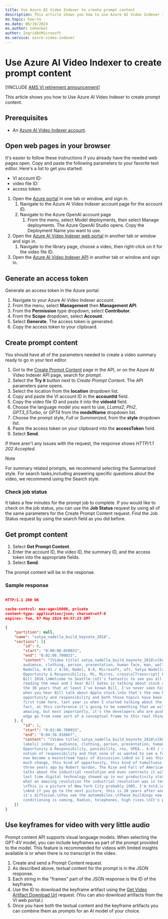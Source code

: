 ```yaml
---
title: Use Azure AI Video Indexer to create prompt content 
description: This article shows you how to use Azure AI Video Indexer to create prompt content. 
ms.topic: how-to
ms.date: 06/19/2024
ms.author: inhenkel
author: IngridAtMicrosoft
ms.service: azure-video-indexer
---
```


# Use Azure AI Video Indexer to create prompt content

[!INCLUDE [AMS VI retirement announcement](./includes/important-ams-retirement-avi-announcement.md)]

This article shows you how to Use Azure AI Video Indexer to create prompt content.

## Prerequisites

- An [Azure AI Video Indexer account](/azure/azure-video-indexer/create-account?tabs=portal).

## Open web pages in your browser

It's easier to follow these instructions if you already have the needed web pages open. Copy and paste the following parameters to your favorite text editor. Here's a list to get you started:

- VI account ID:
- video file ID:
- access token:

1. Open the [Azure portal](https://portal.azure.com) in one tab or window, and sign in.
    1. Navigate to the Azure AI Video Indexer account page for the account ID.
    1. Navigate to the Azure OpenAI account page
        1. From the menu, select Model deployments, then select Manage deployments. The Azure OpenAI Studio opens. Copy the Deployment Name you want to use. 
1. Open the [Azure AI Video Indexer web portal](https://www.videoindexer.ai) in another tab or window and sign in.
    1. Navigate to the library page, choose a video, then right-click on it for the video file ID.
1. Open the [Azure AI Video Indexer API](https://api-portal.videoindexer.ai/) in another tab or window and sign in.

## Generate an access token

Generate an access token in the Azure portal:

1. Navigate to your Azure AI Video Indexer account.
1. From the menu, select **Management** then **Management API**.
1. From the **Permission** type dropdown, select **Contributor**.
1. From the **Scope** dropdown, select **Account**.
1. Select **Generate**. The access token is generated.
1. Copy the access token to your clipboard.

## Create prompt content

You should have all of the parameters needed to create a video summary ready to go in your text editor.

1. Got to the [Create Promot Content](https://api-portal.videoindexer.ai/api-details#api=Operations&operation=Create-Prompt-Content) page in the API, or on the Azure AI Video Indexer API page, search for *prompt*.
1. Select the **Try it** button next to *Create Prompt Content*. The API parameters pane opens.
1. Select the location from the **location** dropdown list.
1. Copy and paste the VI account ID in the **accountId** field.
1. Copy the video file ID and paste it into the **videoId** field.
1. Choose the language model you want to use, *LLama2*, *Phi2*, *GPT3_5Turbo*, or *GPT4* from the **modelName** dropdown list.
1. Choose the prompt style, *Full* or *Summarized*, from the **style** dropdown list.
1. Paste the access token on your clipboard into the **accessToken** field.
1. Select **Send**.

If there aren't any issues with the request, the response shows *HTTP/1.1 202 Accepted*.

> [!NOTE]
> For summary related prompts, we recommend selecting the Summarized style. For search tasks,including answering specific questions about the video, we recommend using the Search style. 

### Check job status

It takes a few minutes for the prompt job to complete. If you would like to check on the job status, you can use the **Job Status** request by using all of the same parameters for the Create Prompt Content request. Find the Job Status request by using the search field as you did before.

## Get prompt content

1. Select **Get Prompt Content**.
1. Enter the account ID, the video ID, the summary ID, and the access token into the appropriate fields.
1. Select **Send**.

The prompt content will be in the response.

### Sample response

```json

HTTP/1.1 200 OK

cache-control: max-age=18000, private
content-type: application/json; charset=utf-8
expires: Tue, 07 May 2024 04:57:23 GMT

{
    "partition": null,
    "name": "satya_nadella_build_keynote_2018",
    "sections": [{
        "id": 0,
        "start": "0:00:00.050033",
        "end": "0:02:06.700033",
        "content": "[Video title] satya_nadella_build_keynote_2018\n[Known people] Satya Nadella\n[Visual labels] indoor, 
        audience, clothing, person, presentation, human face, man, wall, footwear, glasses, auditorium, microphone\n[OCR] Satya, 
        Nadella, 0:01 / 4:59, Nadel, 8-8, Microsoft, oft, Satya Nadella, Chief Executive Officer, Micr, Microsoft Build, 
        Opportunity & Responsibility, Mi, Micros, croso\n[Transcript] Please welcome Satya Nadella.\nGood morning and welcome to 
        Bill 2018.\nWelcome to Seattle.\nIt's fantastic to see you all back here.\nYou know, this morning I got up and I was 
        reading the news and I hear Bill Gates is talking about stock and he's talking about the Apple stock.\nAnd I said, wow, in 
        the 30 years that at least I've known Bill, I've never seen him talk about stock.\nBut today must be a new day for sure 
        when you hear Bill talk about Apple stock.\nSo that's the new Microsoft for you.\nYou know last year we talked about 
        opportunity and responsibility and both those topics have been so far amplified.\nIt's unimaginable.\nIn fact, for the 
        first time here, last year is when I started talking about the Intelligent Edge, and 12 months after it's everywhere.\nIn 
        fact, at this conference it's going to be something that we will unpack in great detail.\nThe platform advances are pretty 
        amazing, but most importantly, it's the developers who are pushing these platform advances.\nSo to see the Intelligent 
        edge go from some sort of a conceptual frame to this real thing that's shaping the cloud is stunning."
    }, {
        "id": 1,
        "start": "0:02:06.700033",
        "end": "0:04:38.916667",
        "content": "[Video title] satya_nadella_build_keynote_2018\n[Known people] Satya Nadella\n[Detected objects] car\n[Visual 
        labels] indoor, audience, clothing, person, presentation, human face, man, footwear, glasses, outdoor\n[OCR] Microsoft, 
        Opportunity & Responsibility, ponsibility, ros, SPEA., 4:03 / 4:59\n[Transcript] Last year, we also talked about this 
        notion of responsibility and that none of us wanted to see a future that Huxley imagined or Orville imagined, and that's 
        now become a mainstream topic of discussion.\nAnd so I was thinking about the historical parallels, where there was this 
        much change, this kind of opportunity, this kind of tumultuous discussion.\nAnd I was reminded of a book that I read maybe 
        three years ago by Robert Gordon, The Rise and Fall of American Productivity or American Growth.\nAnd in there he in fact 
        talks about the industrial revolution and even contrasts it with the digital revolution.\nHe gives Peace C credit for the 
        last time digital technology showed up in our productivity stats, which is nice.\nBut in general he sort of talks about 
        what an amazing revolution the industrial revolution was in terms of its broad sectoral impact and productivity and growth.
        \nThis is a picture of New York City probably 1905, I'm told.\nFlat iron building and what you see is horse carriages.    
        \nAnd if you go to the next picture, this is 20 years after and you see all the artefacts of the industrial revolution and 
        it's diffusion.\nYou see the automobiles.\nThese buildings now are beginning to have sewage systems, drainage, air 
        conditioning is coming, Radios, telephones, high rises.\nIt's pretty amazing."
    }]
}

```

## Use keyframes for video with very little audio

Prompt content API supports visual language models. When selecting the GPT-4V model, you can include keyframes as part of the prompt provided to the model. This feature is recommended for videos with limited insights available is or when there is no transcript in the video.

1. Create and send a Prompt Content request.
1. As described above, textual content for the prompt is in the JSON response.
1. Each string in the "frames" part of the JSON response is the ID of the keyframe. 
1. Use the ID to download the keyframe artifact using the [Get Video Artifact Download Url](https://api-portal.videoindexer.ai/api-details#api=Operations&operation=Get-Video-Artifact-Download-Url) request. (You can also download artifacts from the VI web portal.)
1. Once you have both the textual content and the keyframe artifacts you can combine them as prompts for an AI model of your choice. 
